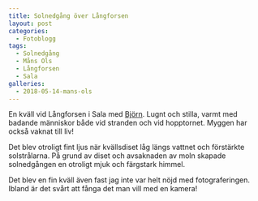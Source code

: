```yaml
---
title: Solnedgång över Långforsen
layout: post
categories:
  - Fotoblogg
tags:
  - Solnedgång
  - Måns Ols
  - Långforsen
  - Sala
galleries:
  - 2018-05-14-mans-ols
---
```


En kväll vid Långforsen i Sala med [Björn](https://www.instagram.com/bjornalm41). Lugnt och stilla, varmt med badande människor både vid stranden och vid hopptornet. Myggen har också vaknat till liv!

Det blev otroligt fint ljus när kvällsdiset låg längs vattnet och förstärkte solstrålarna. På grund av diset och avsaknaden av moln skapade solnedgången en otroligt mjuk och färgstark himmel.

Det blev en fin kväll även fast jag inte var helt nöjd med fotograferingen. Ibland är det svårt att fånga det man vill med en kamera!
